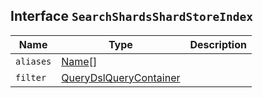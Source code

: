 ## Interface `SearchShardsShardStoreIndex`

| Name | Type | Description |
| - | - | - |
| `aliases` | [Name](./Name.md)[] | &nbsp; |
| `filter` | [QueryDslQueryContainer](./QueryDslQueryContainer.md) | &nbsp; |
